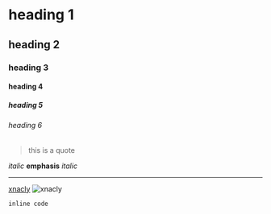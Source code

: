 # heading 1

## heading 2

### heading 3

#### heading 4

##### heading 5

###### heading 6

> this is a quote

_italic_ **emphasis** _italic_

---

[xnacly](https://xnacly.me/)
![xnacly](https://avatars.githubusercontent.com/u/47723417?v=4)

`inline code`
